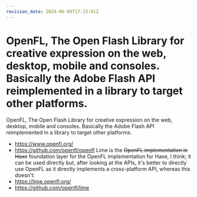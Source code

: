 ```yaml
---
revision_date: 2024-06-09T17:23:01Z
---
```

# OpenFL, The Open Flash Library for creative expression on the web, desktop, mobile and consoles. Basically the Adobe Flash API reimplemented in a library to target other platforms.
OpenFL, The Open Flash Library for creative expression on the web, desktop, mobile and consoles. Basically the Adobe Flash API reimplemented in a library to target other platforms.
* https://www.openfl.org/
* https://github.com/openfl/openfl
Lime is the ~~OpenFL implementation in Haxe~~ foundation layer for the OpenFL implementation for Haxe, I think; it can be used directly but, after looking at the APIs, it's better to directly use OpenFL as it directly implements a cross-platform API, whereas this doesn't:
* https://lime.openfl.org/
* https://github.com/openfl/lime